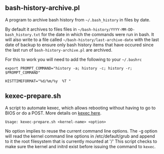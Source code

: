 ## bash-history-archive.pl
A program to archive bash history from `~/.bash_history` in files by date.

By default it archives to files files in `~/bash-history/YYYY-MM-DD-bash_history.txt` for the date in which the commands were run in bash.  It will also write to a file called `~/bash-history/last-archive-date` with the last date of backup to ensure only bash history items that have occured since the last run of `bash-history-archive.pl` are archived.

For this to work you will need to add the following to your `~/.bashrc`

    export PROMPT_COMMAND="history -a; history -c; history -r; $PROMPT_COMMAND"

    HISTTIMEFORMAT="%d/%m/%y  %T "


## kexec-prepare.sh
A script to automate kexec, which allows rebooting without having to go to BIOS or do a POST.  More details on [kexec here](http://linux.die.net/man/8/kexec).

    Usage: kexec-prepare.sh <kernel-name> <option>
No option implies to reuse the current command line options.
The -g option will read the kernel command line options in /etc/default/grub
and append to it the root filesystem that is currently mounted at '/'
This script checks to make sure the kernel and initrd exist before issuing the command to `kexec`.
